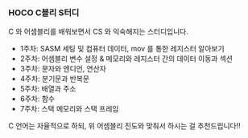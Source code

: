 ### HOCO C블리 S터디

C 와 어셈블리를 배워보면서 CS 와 익숙해지는 스터디입니다.  

- 1주차: SASM 세팅 및 컴퓨터 데이터, mov 를 통한 레지스터 알아보기
- 2주차: 어셈블리 변수 설정 & 메모리와 레지스터 간의 데이터 이동과 섹션
- 3주차: 문자와 엔디언, 연산자
- 4주차: 분기문과 반복문
- 5주차: 배열과 주소
- 6주차: 함수
- 7주차: 스택 메모리와 스택 프레임

C 언어는 자율적으로 하되, 위 어셈블리 진도와 맞춰서 하시는 걸 추천드립니다!!
